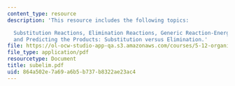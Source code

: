 ```yaml
---
content_type: resource
description: 'This resource includes the following topics:

  Substitution Reactions, Elimination Reactions, Generic Reaction-Energy Diagrams,
  and Predicting the Products: Substitution versus Elimination.'
file: https://ol-ocw-studio-app-qa.s3.amazonaws.com/courses/5-12-organic-chemistry-i-spring-2005/864a502e7a69a6b5b737b8322ae23ac4_subelim.pdf
file_type: application/pdf
resourcetype: Document
title: subelim.pdf
uid: 864a502e-7a69-a6b5-b737-b8322ae23ac4
---
```


